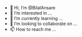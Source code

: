 - 👋 Hi, I’m @BilalAnsare
- 👀 I’m interested in ...
- 🌱 I’m currently learning ...
- 💞️ I’m looking to collaborate on ...
- 📫 How to reach me ...

<!---
BilalAnsare/BilalAnsare is a ✨ special ✨ repository because its `README.md` (this file) appears on your GitHub profile.
You can click the Preview link to take a look at your changes.
--->
